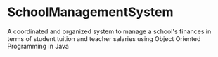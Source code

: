# SchoolManagementSystem

A coordinated and organized system to manage a school's finances in terms of student tuition and teacher salaries using Object Oriented Programming in Java
